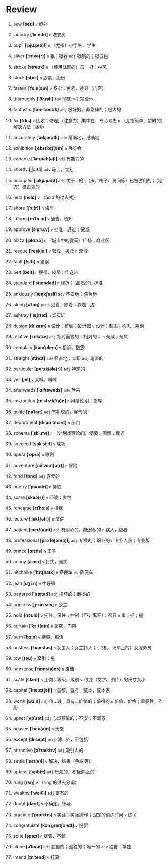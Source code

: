 # Review
1. sew **[səʊ]** `v` 缝补

2. laundry **[ˈlɔːndri]** `n` 洗衣房

3. pupil **[ˈpjuːp(ə)l]** `n` （尤指）小学生，学生

4. silver **[ˈsɪlvə(r)]** `n` 银；银器 `adj` 银制的；银白色

5. stroke **[strəʊk]** `n` （使用武器的）击，打；中风

6. stock **[stɒk]** `n` 股票，股份

7. fasten **[ˈfɑːs(ə)n]** `v` 系牢；关紧，锁好（门窗）

8. thoroughly **[ˈθʌrəli]** `adv` 彻底地；完全地

9. fantastic **[fænˈtæstɪk]** `adj` 极好的，非常棒的；极大的

10. fix **[fɪks]** `v` 固定；修理;（注意力）集中在，专心考虑 `n` （尤指简单、暂时的）解决方法；困境

11. accurately **[ˈækjərətli]** `adv` 精确地，准确地

12. exhibition **[ˌeksɪˈbɪʃ(ə)n]** `n` 展览会

13. capable **[ˈkeɪpəb(ə)l]** `adj` 有能力的

14. shortly **[ˈʃɔːtli]** `adv` 马上，立刻

15. occupied **[ˈɒkjupaɪd]** `adj` 忙于...的；（床、椅子、房间等）已被占用的；（地方）被占领的

16. held **[held]** `v` （hold 的过去式）

17. shore **[ʃɔː(r)]** `n` 海岸

18. inform **[ɪnˈfɔːm]** `v` 通告，告知

19. approve **[əˈpruːv]** `v` 批准，通过；赞成

20. plaza **[ˈplɑːzə]** `n` （城市中的露天）广场；商业区

21. rescue **[ˈreskjuː]** `v` 营救，援救 `n` 营救

22. fault **[fɔːlt]** `n` 错误

23. belt **[belt]** `n` 腰带，皮带；传送带

24. standard **[ˈstændəd]** `n` 规范；（品质的）标准

25. anxiously **[ˈæŋkʃəsli]** `adv` 不安地；焦急地

26. along **[əˈlɒŋ]** `prep` 沿着；顺着；靠着...边

27. ashtray **[ˈæʃtreɪ]** `n` 烟灰缸

28. design **[dɪˈzaɪn]** `n` 设计；布局；设计图 `v` 设计；制图；构思；筹划

29. relative **[ˈrelətɪv]** `adj` 相对而言的；相对的； `n` 亲戚；亲属

30. complain **[kəmˈpleɪn]** `v` 投诉，抱怨

31. straight **[streɪt]** `adv` 径直地；立即 `adj` 笔直的

32. particular **[pəˈtɪkjələ(r)]** `adj` 特定的

33. yell **[jel]** `v` 大喊，叫喊

34. afterwards **[ˈɑːftəwədz]** `adv` 后来

35. instruction **[ɪnˈstrʌkʃ(ə)n]** `n` 用法说明；指导

36. polite **[pəˈlaɪt]** `adj` 有礼貌的，客气的

37. department **[dɪˈpɑːtmənt]** `n` 部门

38. schema **[ˈskiːmə]** `n` （计划或理论的）纲要，图解；模式

39. succeed **[səkˈsiːd]** `v` 成功

40. opera **[ˈɒprə]** `n` 歌剧

41. adventure **[ədˈventʃə(r)]** `n` 冒险

42. fond **[fɒnd]** `adj` 喜爱的

43. poetry **[ˈpəʊətri]** `n` 诗歌

44. scare **[skeə(r)]** `v` 吓唬；害怕

45. rehearse **[rɪˈhɜːs]** `v` 排练

46. lecture **[ˈlektʃə(r)]** `n` 演讲

47. patient **[ˈpeɪʃ(ə)nt]** `adj` 有耐心的，能忍耐的 `n` 病人，患者

48. professional **[prəˈfeʃən(ə)l]** `adj` 专业的；职业的 `n` 专业人员；专业版

49. prince **[prɪns]** `n` 王子

50. annoy **[əˈnɔɪ]** `v` 打扰，骚扰

51. hitchhike **[ˈhɪtʃhaɪk]** `n` 搭便车 `vi` 搭便车

52. jean **[dʒiːn]** `n` 牛仔裤

53. battered **[ˈbætəd]** `adj` 撞坏的；磨损的

54. princess **[ˌprɪnˈses]** `n` 公主

55. hold **[həʊld]** `v` 托住；保住；控制（不让离开）；召开 `n` 拿；抓；握

56. curtain **[ˈkɜːt(ə)n]** `n` 窗帘，门帘

57. burn **[bɜːn]** `v` 烧毁，燃烧

58. hostess **[ˈhəʊstəs]** `n` 女主人；女主持人；（飞机、火车上的）女服务员

59. tow **[təʊ]** `v` 牵引；拖

60. nonsense **[ˈnɒns(ə)ns]** `n` 废话

61. scale **[skeɪl]** `n` 比例；等级，级别 `v` 改变（文字、图片）的尺寸大小

62. capital **[ˈkæpɪt(ə)l]** `n` 首都，首府；资本，资本家

63. worth **[wɜːθ]** `adj` 值...钱；具有...价值的；值得的 `n` 价值，价格；重要性，作用

64. upset **[ˌʌpˈset]** `adj` 心烦意乱的；不安；不满意

65. heaven **[ˈhev(ə)n]** `n` 天堂

66. except **[ɪkˈsept]** `prep` 除...外，不包括

67. attractive **[əˈtræktɪv]** `adj` 吸引人的

68. settle **[ˈset(ə)l]** `v` 解决，结束（争端等）

69. upbeat **[ˈʌpbiːt]** `adj` 乐观的，积极向上的

70. rung **[rʌŋ]** `v` （ring 的过去分词）

71. wealthy **[ˈwelθi]** `adj` 富有的

72. doubt **[daʊt]** `v` 不确定，怀疑

73. practice **[ˈpræktɪs]** `n` 实践；实际操作；固定的训练时间 `v` 练习

74. congratulate **[kənˈɡrætʃəleɪt]** `v` 祝贺

75. spite **[spaɪt]** `n` 尽管，不顾

76. alone **[əˈləʊn]** `adj` 独自的；孤独的；唯一的 `adv` 独自；单独

77. intend **[ɪnˈtend]** `v` 打算

